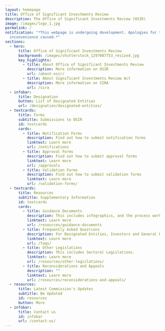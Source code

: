 ```yaml
---
layout: homepage
title: Office of Significant Investments Review
description: The Office of Significant Investments Review (OSIR)
image: /images/logo_1.jpg
permalink: /
notification: "*This webpage is undergoing development. Apologies for the
  inconvenience caused.*"
sections:
  - hero:
      title: Office of Significant Investments Review
      background: /images/shutterstock_1297087753_resized.jpg
      key_highlights:
        - title: About Office of Significant Investments Review
          description: More information on OSIR
          url: /about-osir/
        - title: About Significant Investments Review Act
          description: More information on SIRA
          url: /sira
  - infobar:
      title: Designation
      button: List of Designated Entities
      url: /designation/designated-entities/
  - textcards:
      title: Forms
      subtitle: Submissions to OSIR
      id: textcards
      cards:
        - title: Notification Forms
          description: Find out how to submit notification forms
          linktext: Learn more
          url: /notifications
        - title: Approval Forms
          description: Find out how to submit approval forms
          linktext: Learn more
          url: /approvals
        - title: Validation Forms
          description: Find out how to submit validation forms
          linktext: Learn more
          url: /validation-forms/
  - textcards:
      title: Resources
      subtitle: Supplementary Information
      id: textcards
      cards:
        - title: Guidance Documents
          description: This includes infographics, and the process workflows.
          linktext: Learn more
          url: /resources/guidance-documents
        - title: Frequently Asked Questions
          description: For Designated Entities, Investors and General Public.
          linktext: Learn more
          url: /faqs/
        - title: Other Legislations
          description: This includes Sectoral Legislations.
          linktext: Learn more
          url: /resources/other-legislations/
        - title: Reconsiderations and Appeals
          description: ""
          linktext: Learn more
          url: /resources/reconsiderations-and-appeals/
  - resources:
      title: Latest Commission's Updates
      subtitle: Be Updated
      id: resources
      button: More
  - infobar:
      title: Contact us
      id: infobar
      url: /contact-us/
---
```

